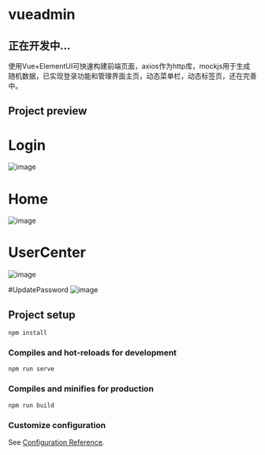 # vueadmin
## 正在开发中...
使用Vue+ElementUI可快速构建前端页面，axios作为http库，mockjs用于生成随机数据，已实现登录功能和管理界面主页，动态菜单栏，动态标签页，还在完善中。

## Project preview

# Login
![image](https://user-images.githubusercontent.com/71574640/153979814-38d7fe0e-d944-4a32-abe7-d81ad5230cf7.png)

# Home
![image](https://user-images.githubusercontent.com/71574640/153979775-3916df9e-51b5-4bfd-a1ba-f4edc0c5ce14.png)

# UserCenter
![image](https://user-images.githubusercontent.com/71574640/153992573-ff6eb231-8136-4a51-b132-cd13d5987413.png)

#UpdatePassword
![image](https://user-images.githubusercontent.com/71574640/153992640-89244e2d-cce1-4dcf-9e72-0cbbd5b45fa3.png)


## Project setup
```
npm install
```

### Compiles and hot-reloads for development
```
npm run serve
```

### Compiles and minifies for production
```
npm run build
```

### Customize configuration
See [Configuration Reference](https://cli.vuejs.org/config/).
